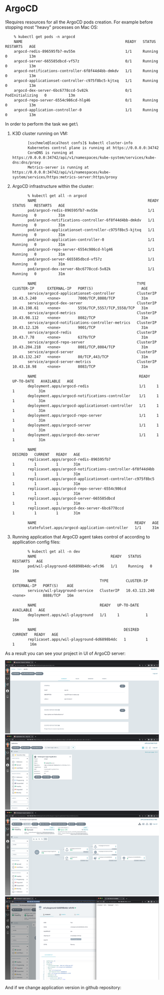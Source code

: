 # ArgoCD

!Requires resources for all the ArgoCD pods creation. For example before stopping most "heavy" processes on Mac OS:

        % kubectl get pods -n argocd
        NAME                                               READY   STATUS            RESTARTS   AGE
        argocd-redis-896595fb7-mv55m                       1/1     Running           0          13m
        argocd-server-665585dbcd-vf57z                     0/1     Running           0          13m
        argocd-notifications-controller-6f8f44d4bb-dmkdv   1/1     Running           0          13m
        argocd-applicationset-controller-c975f8bc5-kjtxq   1/1     Running           0          13m
        argocd-dex-server-6bc6778ccd-5v82k                 0/1     PodInitializing   0          13m
        argocd-repo-server-6554c986cd-hlg46                0/1     Running           0          13m
        argocd-application-controller-0                    1/1     Running           0          13m

In order to perform the task we get:\
  1. K3D cluster running on VM:

                [sschmele@localhost confs]$ kubectl cluster-info
                Kubernetes control plane is running at https://0.0.0.0:34742
                CoreDNS is running at https://0.0.0.0:34742/api/v1/namespaces/kube-system/services/kube-dns:dns/proxy
                Metrics-server is running at https://0.0.0.0:34742/api/v1/namespaces/kube-system/services/https:metrics-server:https/proxy

  2. ArgoCD infrastructure within the cluster:

                % kubectl get all -n argocd
                NAME                                                   READY   STATUS    RESTARTS   AGE
                pod/argocd-redis-896595fb7-mv55m                       1/1     Running   0          31m
                pod/argocd-notifications-controller-6f8f44d4bb-dmkdv   1/1     Running   0          31m
                pod/argocd-applicationset-controller-c975f8bc5-kjtxq   1/1     Running   0          31m
                pod/argocd-application-controller-0                    1/1     Running   0          31m
                pod/argocd-repo-server-6554c986cd-hlg46                1/1     Running   0          31m
                pod/argocd-server-665585dbcd-vf57z                     1/1     Running   0          31m
                pod/argocd-dex-server-6bc6778ccd-5v82k                 1/1     Running   0          31m

                NAME                                              TYPE        CLUSTER-IP      EXTERNAL-IP   PORT(S)                      AGE
                service/argocd-applicationset-controller          ClusterIP   10.43.5.240     <none>        7000/TCP,8080/TCP            31m
                service/argocd-dex-server                         ClusterIP   10.43.198.61    <none>        5556/TCP,5557/TCP,5558/TCP   31m
                service/argocd-metrics                            ClusterIP   10.43.98.112    <none>        8082/TCP                     31m
                service/argocd-notifications-controller-metrics   ClusterIP   10.43.12.126    <none>        9001/TCP                     31m
                service/argocd-redis                              ClusterIP   10.43.7.78      <none>        6379/TCP                     31m
                service/argocd-repo-server                        ClusterIP   10.43.204.218   <none>        8081/TCP,8084/TCP            31m
                service/argocd-server                             ClusterIP   10.43.132.247   <none>        80/TCP,443/TCP               31m
                service/argocd-server-metrics                     ClusterIP   10.43.18.98     <none>        8083/TCP                     31m

                NAME                                               READY   UP-TO-DATE   AVAILABLE   AGE
                deployment.apps/argocd-redis                       1/1     1            1           31m
                deployment.apps/argocd-notifications-controller    1/1     1            1           31m
                deployment.apps/argocd-applicationset-controller   1/1     1            1           31m
                deployment.apps/argocd-repo-server                 1/1     1            1           31m
                deployment.apps/argocd-server                      1/1     1            1           31m
                deployment.apps/argocd-dex-server                  1/1     1            1           31m

                NAME                                                         DESIRED   CURRENT   READY   AGE
                replicaset.apps/argocd-redis-896595fb7                       1         1         1       31m
                replicaset.apps/argocd-notifications-controller-6f8f44d4bb   1         1         1       31m
                replicaset.apps/argocd-applicationset-controller-c975f8bc5   1         1         1       31m
                replicaset.apps/argocd-repo-server-6554c986cd                1         1         1       31m
                replicaset.apps/argocd-server-665585dbcd                     1         1         1       31m
                replicaset.apps/argocd-dex-server-6bc6778ccd                 1         1         1       31m

                NAME                                             READY   AGE
                statefulset.apps/argocd-application-controller   1/1     31m

  3. Running application that ArgoCD agent takes control of according to appllication config files:

                % kubectl get all -n dev
                NAME                                  READY   STATUS    RESTARTS   AGE
                pod/wil-playground-6d6898b4dc-wfc96   1/1     Running   0          16m

                NAME                             TYPE        CLUSTER-IP      EXTERNAL-IP   PORT(S)    AGE
                service/wil-playground-service   ClusterIP   10.43.123.240   <none>        8888/TCP   16m

                NAME                             READY   UP-TO-DATE   AVAILABLE   AGE
                deployment.apps/wil-playground   1/1     1            1           16m

                NAME                                        DESIRED   CURRENT   READY   AGE
                replicaset.apps/wil-playground-6d6898b4dc   1         1         1       16m

As a result you can see your project in UI of ArgoCD server:

<p align="center">
  <img src="readme_images/argocd_project.png"  title="argocd_project">
  <img src="readme_images/argocd_preview.png"  title="argocd_preview">
  <img src="readme_images/argocd_application.png"  title="argocd_application">
  <img src="readme_images/argocd_app_in_detail.png"  title="argocd_preview">
</p>

And if we change application version in github repository:

  

